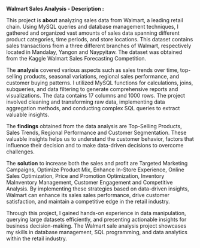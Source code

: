 **Walmart Sales Analysis - Description :**

This project is **about** analyzing sales data from Walmart, a leading retail chain. Using MySQL queries and database management techniques, I gathered and organized
vast amounts of sales data spanning different product categories, time periods, and store locations. This dataset contains sales transactions from a three different branches of Walmart,
respectively located in Mandalay, Yangon and Naypyitaw. The dataset was obtained from the Kaggle Walmart Sales Forecasting Competition.

The **analysis** covered various aspects such as sales trends over time, top-selling products, seasonal variations, regional sales performance, and customer buying patterns.
I utilized MySQL functions for calculations, joins, subqueries, and data filtering to generate comprehensive reports and visualizations. The data contains 17 columns and 1000 rows. The project involved cleaning and transforming raw data, implementing data aggregation methods, and conducting complex SQL queries to extract valuable insights.


The **findings** obtained from the data analysis are Top-Selling Products, Sales Trends, Regional Performance and Customer Segmentation. These valuable insights helps us to
understand the customer behavior, factors that influence their decision and to make data-driven decisions to overcome challenges.

The **solution** to increase both the sales and profit are Targeted Marketing Campaigns, Optimize Product Mix, Enhance In-Store Experience, Online Sales Optimization, Price and 
Promotion Optimization, Inventory MaInventory Management, Customer Engagement and Competitive Analysis. By implementing these strategies based on data-driven insights, Walmart 
can enhance its sales  sales performance, drive customer satisfaction, and maintain a competitive edge in the retail industry.

Through this project, I gained hands-on experience in data manipulation, querying large datasets efficiently, and presenting actionable insights for business decision-making.
The Walmart sale analysis project showcases my skills in database management, SQL programming, and data analytics within the retail industry.

